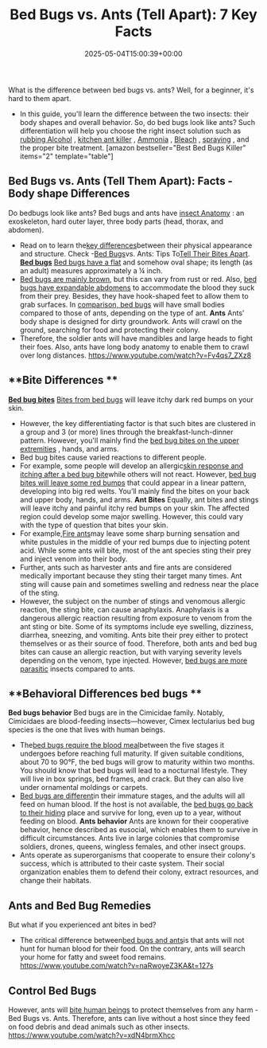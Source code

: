 ﻿---
layout: post
title: 'Bed Bugs vs. Ants (Tell Apart): 7 Key Facts'
date: '2025-05-04T15:00:39+00:00'
categories:
- Bed Bugs
- Guide
tags: []
slug: /bed-bugs-vs-ants/
lastmod: 2025-05-07T12:21:23+03:00
---

What is the difference between bed bugs vs. ants? Well, for a beginner, it's hard to them apart.
- In this guide, you'll learn the difference between the two insects: their body shapes and overall behavior. So, do bed bugs look like ants?
Such differentiation will help you choose the right insect solution such as
[rubbing Alcohol](https://pestpolicy.com/does-rubbing-alcohol-kill-bed-bugs/)
,
[kitchen ant killer](https://pestpolicy.com/best-ant-killer/)
,
[Ammonia](https://pestpolicy.com/does-ammonia-kill-bed-bugs/)
,
[Bleach](https://pestpolicy.com/does-bleach-kill-bed-bugs/)
,
[spraying](https://pestpolicy.com/best-bed-bug-spray/)
, and the proper bite treatment.
[amazon bestseller="Best Bed Bugs Killer" items="2" template="table"]
## Bed Bugs vs. Ants (Tell Them Apart): Facts - Body shape Differences
Do bedbugs look like ants? Bed bugs and ants have
[insect Anatomy](https://extension.umd.edu/sites/extension.umd.edu/files/_docs/programs/master-gardeners/Montgomery/Master%20Gardener%20Termites%20Ants%20Bed%20Bugs%202-17.pdf)
: an exoskeleton, hard outer layer, three body parts (head, thorax, and abdomen).
- Read on to learn the[key differences](https://pestpolicy.com/spider-bite-vs-mosquito-bite/)between their physical appearance and structure. Check -[Bed Bugs](https://pestpolicy.com/what-does-bed-bug-poop-look-like/)vs. Ants: Tips To[Tell Their Bites Apart](https://pestpolicy.com/bed-bug-bites-vs-mosquito-bites/).
[**Bed bugs**](https://pestpolicy.com/does-lavender-kill-bed-bugs/)
[Bed bugs have a flat](https://pestpolicy.com/does-lysol-kill-bed-bugs/)
and somehow oval shape; its length (as an adult) measures approximately a ¼ inch.
- [Bed bugs are mainly brown](https://pestpolicy.com/baby-bed-bugs/), but this can vary from rust or red.
Also,
[bed bugs have expandable abdomens](https://pestpolicy.com/what-causes-bed-bugs/)
to accommodate the blood they suck from their prey. Besides, they have hook-shaped feet to allow them to grab surfaces.
In
[comparison, bed bugs](https://pestpolicy.com/harris-bed-bug-killer-review/)
will have small bodies compared to those of ants, depending on the type of ant.
**Ants**
Ants’ body shape is designed for dirty groundwork. Ants will crawl on the ground, searching for food and protecting their colony.
- Therefore, the soldier ants will have mandibles and large heads to fight their foes.
Also, ants have long body anatomy to enable them to crawl over long distances.
https://www.youtube.com/watch?v=Fv4qs7_ZXz8
## **Bite Differences **
[**Bed bug bites**](https://pestpolicy.com/pictures-of-bed-bug-bites/)
[Bites from bed bugs](https://pestpolicy.com/flea-bites-vs-bed-bug-bites/)
will leave itchy dark red bumps on your skin.
- However, the key differentiating factor is that such bites are clustered in a group and 3 (or more) lines through the breakfast-lunch-dinner pattern.
However, you'll mainly find the
[bed bug bites on the upper extremities](https://pestpolicy.com/can-bed-bugs-bite-through-clothing/)
, hands, and arms.
- Bed bug bites cause varied reactions to different people.
- For example, some people will develop an allergic[skin response and itching after a bed bug bite](https://pestpolicy.com/can-bed-bugs-live-in-your-skin/)while others will not react.
However,
[bed bug bites will leave some red bumps](https://pestpolicy.com/how-long-do-bed-bug-bites-last/)
that could appear in a linear pattern, developing into big red welts. You’ll mainly find the bites on your back and upper body, hands, and arms.
**Ant Bites**
Equally, ant bites and stings will leave itchy and painful itchy red bumps on your skin.
The affected region could develop some major swelling. However, this could vary with the type of question that bites your skin.
- For example,[Fire ants](https://pestpolicy.com/best-fire-ant-killer-for-lawns/)may leave some sharp burning sensation and white pustules in the middle of your red bumps due to injecting potent acid.
While some ants will bite, most of the ant species sting their prey and inject venom into their body.
- Further, ants such as harvester ants and fire ants are considered medically important because they sting their target many times.
Ant sting will cause pain and sometimes swelling and redness near the place of the sting.
- However, the subject on the number of stings and venomous allergic reaction, the sting bite, can cause anaphylaxis.
Anaphylaxis is a dangerous allergic reaction resulting from exposure to venom from the ant sting or bite.
Some of its symptoms include eye swelling, dizziness, diarrhea, sneezing, and vomiting. Ants bite their prey either to protect themselves or as their source of food.
Therefore, both ants and bed bug bites can cause an allergic reaction, but with varying severity levels depending on the venom, type injected.
However,
[bed bugs are more parasitic](https://pestpolicy.com/harris-bed-bug-killer-review/)
insects compared to ants.
## **Behavioral Differences bed bugs **
**Bed bugs behavior**
Bed bugs are in the Cimicidae family. Notably, Cimicidaes are blood-feeding insects—however, Cimex lectularius bed bug species is the one that lives with human beings.
- The[bed bugs require the blood meal](https://pestpolicy.com/how-big-are-bed-bugs/)between the five stages it undergoes before reaching full maturity.
If given suitable conditions, about 70 to 90°F, the bed bugs will grow to maturity within two months. You should know that bed bugs will lead to a nocturnal lifestyle.
They will live in box springs, bed frames, and crack. But they can also live under ornamental moldings or carpets.
- [Bed bugs are different](https://pestpolicy.com/best-bed-bug-steamer/)in their immature stages, and the adults will all feed on human blood.
If the host is not available, the
[bed bugs go back to their hiding](https://pestpolicy.com/where-do-bed-bugs-hide/)
place and survive for long, even up to a year, without feeding on blood.
**Ants behavior**
Ants are known for their cooperative behavior, hence described as eusocial, which enables them to survive in difficult circumstances.
Ants live in large colonies that compromise soldiers, drones, queens, wingless females, and other insect groups.
- Ants operate as superorganisms that cooperate to ensure their colony's success, which is attributed to their caste system.
Their social organization enables them to defend their colony, extract resources, and change their habitats.
## Ants and Bed Bug Remedies
But what if you experienced ant bites in bed?
- The critical difference between[bed bugs and ants](https://pestpolicy.com/proof-bed-bug-spray-review/)is that ants will not hunt for human blood for their food.
On the contrary, ants will search your home for fatty and sweet food remains.
https://www.youtube.com/watch?v=naRwoyeZ3KA&t=127s
## Control Bed Bugs
However, ants will
[bite human beings](https://pestpolicy.com/do-fleas-bite-humans/)
to protect themselves from any harm - Bed Bugs vs. Ants.
Therefore, ants can live without a host since they feed on food debris and dead animals such as other insects.
https://www.youtube.com/watch?v=xdN4brmXhcc